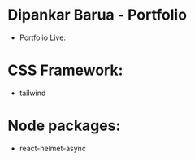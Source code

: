 # Dipankar Barua - Portfolio
- Portfolio Live:

# CSS Framework:
- tailwind

# Node packages:
- react-helmet-async